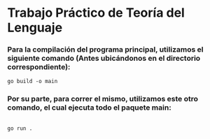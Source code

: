 # Trabajo Práctico de Teoría del Lenguaje

### Para la compilación del programa principal, utilizamos el siguiente comando (Antes ubicándonos en el directorio correspondiente):
```
go build -o main 
```

### Por su parte, para correr el mismo, utilizamos este otro comando, el cual ejecuta todo el paquete main: 
```

go run . 
```
